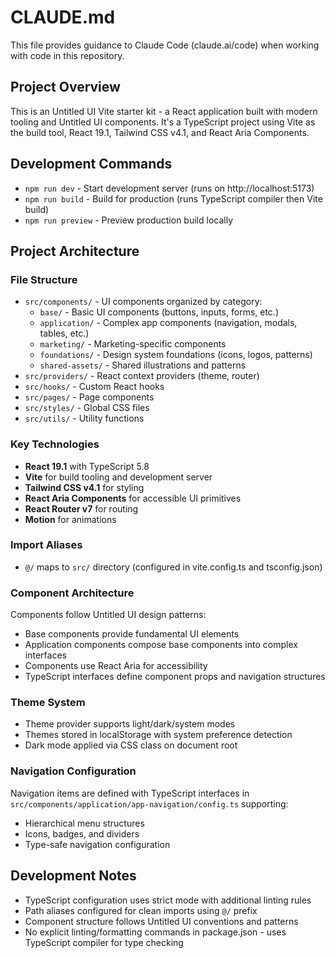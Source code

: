 # CLAUDE.md

This file provides guidance to Claude Code (claude.ai/code) when working with code in this repository.

## Project Overview

This is an Untitled UI Vite starter kit - a React application built with modern tooling and Untitled UI components. It's a TypeScript project using Vite as the build tool, React 19.1, Tailwind CSS v4.1, and React Aria Components.

## Development Commands

- `npm run dev` - Start development server (runs on http://localhost:5173)
- `npm run build` - Build for production (runs TypeScript compiler then Vite build)
- `npm run preview` - Preview production build locally

## Project Architecture

### File Structure
- `src/components/` - UI components organized by category:
  - `base/` - Basic UI components (buttons, inputs, forms, etc.)
  - `application/` - Complex app components (navigation, modals, tables, etc.)
  - `marketing/` - Marketing-specific components
  - `foundations/` - Design system foundations (icons, logos, patterns)
  - `shared-assets/` - Shared illustrations and patterns
- `src/providers/` - React context providers (theme, router)
- `src/hooks/` - Custom React hooks
- `src/pages/` - Page components
- `src/styles/` - Global CSS files
- `src/utils/` - Utility functions

### Key Technologies
- **React 19.1** with TypeScript 5.8
- **Vite** for build tooling and development server
- **Tailwind CSS v4.1** for styling
- **React Aria Components** for accessible UI primitives
- **React Router v7** for routing
- **Motion** for animations

### Import Aliases
- `@/` maps to `src/` directory (configured in vite.config.ts and tsconfig.json)

### Component Architecture
Components follow Untitled UI design patterns:
- Base components provide fundamental UI elements
- Application components compose base components into complex interfaces
- Components use React Aria for accessibility
- TypeScript interfaces define component props and navigation structures

### Theme System
- Theme provider supports light/dark/system modes
- Themes stored in localStorage with system preference detection
- Dark mode applied via CSS class on document root

### Navigation Configuration
Navigation items are defined with TypeScript interfaces in `src/components/application/app-navigation/config.ts` supporting:
- Hierarchical menu structures
- Icons, badges, and dividers
- Type-safe navigation configuration

## Development Notes

- TypeScript configuration uses strict mode with additional linting rules
- Path aliases configured for clean imports using `@/` prefix
- Component structure follows Untitled UI conventions and patterns
- No explicit linting/formatting commands in package.json - uses TypeScript compiler for type checking
